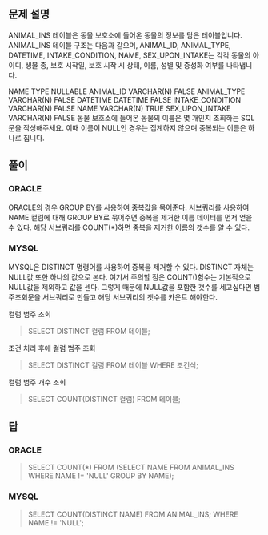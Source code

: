 ## 문제 설명
ANIMAL_INS 테이블은 동물 보호소에 들어온 동물의 정보를 담은 테이블입니다. ANIMAL_INS 테이블 구조는 다음과 같으며, ANIMAL_ID, ANIMAL_TYPE, DATETIME, INTAKE_CONDITION, NAME, SEX_UPON_INTAKE는 각각 동물의 아이디, 생물 종, 보호 시작일, 보호 시작 시 상태, 이름, 성별 및 중성화 여부를 나타냅니다.

NAME	TYPE	NULLABLE
ANIMAL_ID	VARCHAR(N)	FALSE
ANIMAL_TYPE	VARCHAR(N)	FALSE
DATETIME	DATETIME	FALSE
INTAKE_CONDITION	VARCHAR(N)	FALSE
NAME	VARCHAR(N)	TRUE
SEX_UPON_INTAKE	VARCHAR(N)	FALSE
동물 보호소에 들어온 동물의 이름은 몇 개인지 조회하는 SQL 문을 작성해주세요. 이때 이름이 NULL인 경우는 집계하지 않으며 중복되는 이름은 하나로 칩니다.

## 풀이
### ORACLE
ORACLE의 경우 GROUP BY를 사용하여 중복값을 묶어준다.
서브쿼리를 사용하여 NAME 컬럼에 대해 GROUP BY로 묶어주면 중복을 제거한 이름 데이터를 먼저 얻을 수 있다.
해당 서브쿼리를 COUNT(*)하면 중복을 제거한 이름의 갯수를 알 수 있다.

### MYSQL
MYSQL은 DISTINCT 명령어를 사용하여 중복을 제거할 수 있다.
DISTINCT 자체는 NULL값 또한 하나의 값으로 본다.
여기서 주의할 점은 COUNT()함수는 기본적으로 NULL값을 제외하고 값을 센다.
그렇게 때문에 NULL값을 포함한 갯수를 세고싶다면 범주조회문을 서브쿼리로 만들고 해당 서브쿼리의 갯수를 카운트 해야한다.

컬럼 범주 조회
>SELECT DISTINCT 컬럼 FROM 테이블;

조건 처리 후에 컬럼 범주 조회
>SELECT DISTINCT 컬럼 FROM 테이블 WHERE 조건식;

컬럼 범주 개수 조회 
>SELECT COUNT(DISTINCT 컬럼) FROM 테이블;

## 답
### ORACLE
>SELECT COUNT(*)
FROM
(SELECT NAME FROM ANIMAL_INS
WHERE NAME != 'NULL'
GROUP BY NAME);

### MYSQL
>SELECT COUNT(DISTINCT NAME) 
FROM ANIMAL_INS;
WHERE NAME != 'NULL';